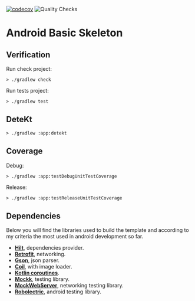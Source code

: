 [![codecov](https://codecov.io/gh/santimattius/android-basic-skeleton/branch/master/graph/badge.svg?token=HNW9TXKMQU)](https://codecov.io/gh/santimattius/android-basic-skeleton) ![Quality Checks](https://github.com/santimattius/android-basic-skeleton//actions/workflows/main.yml/badge.svg)

# Android Basic Skeleton

## Verification

Run check project:

```shell
> ./gradlew check
```

Run tests project:

```shell
> ./gradlew test
```

## DeteKt

```shell
> ./gradlew :app:detekt
```

## Coverage

Debug:

```shell
> ./gradlew :app:testDebugUnitTestCoverage
```

Release:

```shell
> ./gradlew :app:testReleaseUnitTestCoverage
```

## Dependencies

Below you will find the libraries used to build the template and according to my criteria the most
used in android development so far.

- **[Hilt](https://developer.android.com/training/dependency-injection/hilt-android)**, dependencies provider.
- **[Retrofit](https://square.github.io/retrofit/)**, networking.
- **[Gson](https://github.com/google/gson)**, json parser.
- **[Coil](https://coil-kt.github.io/coil/compose/)**, with image loader.
- **[Kotlin coroutines](https://kotlinlang.org/docs/reference/coroutines-overview.html)**.
- **[Mockk](https://mockk.io/)**, testing library.
- **[MockWebServer](https://github.com/square/okhttp/tree/master/mockwebserver)**, networking testing library.
- **[Robolectric](http://robolectric.org/)**, android testing library.
